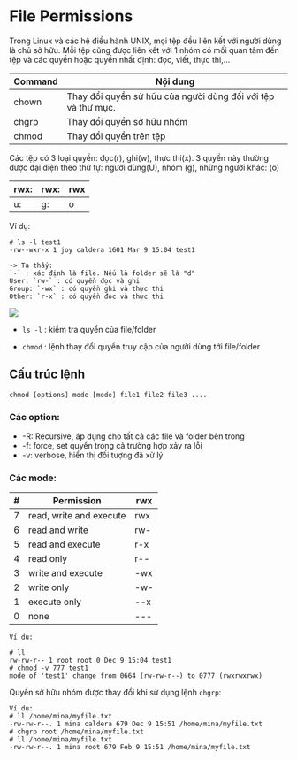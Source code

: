 # File Permissions

Trong Linux và các hệ điều hành UNIX, mọi tệp đều liên kết với người dùng là chủ sở hữu. Mỗi tệp cũng được liên kết với 1 nhóm có mối quan tâm đến tệp và các quyền  hoặc quyền nhất định: đọc, viết, thực thi,...

|Command|Nội dung|
|-------|-----------|
|chown|Thay đổi quyền sử hữu của người dùng đối với tệp và thư mục.|
|chgrp|Thay đổi quyền sở hữu nhóm|
|chmod|Thay đổi quyền trên tệp|

Các tệp có 3 loại quyền: đọc(r), ghi(w), thực thi(x). 3 quyền này thường được đại diện theo thứ tự:
người dùng(U), nhóm (g), những người khác: (o)

|rwx: |rwx: |rwx|
|---|---|---|
|u: |g:|o|

Ví dụ: 
```
# ls -l test1
-rw--wxr-x 1 joy caldera 1601 Mar 9 15:04 test1

-> Ta thấy: 
`-` : xác định là file. Nếu là folder sẽ là "d"
User: `rw-` : có quyền đọc và ghi
Group: `-wx` : có quyền ghi và thực thi
Other: `r-x` : có quyền đọc và thực thi
```

<img src = "https://i.imgur.com/LwSt3xg.png">

- `ls -l` : kiểm tra quyền của file/folder

- `chmod` : lệnh thay đổi quyền truy cập của người dùng tới file/folder

## Cấu trúc lệnh
```
chmod [options] mode [mode] file1 file2 file3 ....
```

### Các option:
- -R: Recursive, áp dụng cho tất cả các file và folder bên trong
- -f: force, set quyền trong cả trường hợp xảy ra lỗi
- -v: verbose, hiển thị đối tượng đã xử lý

### Các mode:

|#|Permission|rwx|
|-|----------|---|
|7|read, write and execute|rwx|
|6|read and write|rw-|
|5|read and execute|r-x|
|4|read only|r--|
|3|write and execute|-wx|
|2|write only|-w-|
|1|execute only|--x|
|0|none|---|

```
Ví dụ:

# ll
rw-rw-r-- 1 root root 0 Dec 9 15:04 test1
# chmod -v 777 test1
mode of 'test1' change from 0664 (rw-rw-r--) to 0777 (rwxrwxrwx)
```
Quyền sở hữu nhóm được thay đổi khi sử dụng lệnh `chgrp`:
```
Ví dụ:
# ll /home/mina/myfile.txt
-rw-rw-r--. 1 mina caldera 679 Dec 9 15:51 /home/mina/myfile.txt
# chgrp root /home/mina/myfile.txt
# ll /home/mina/myfile.txt
-rw-rw-r--. 1 mina root 679 Feb 9 15:51 /home/mina/myfile.txt
```
